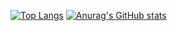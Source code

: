 [![Top Langs](https://github-readme-stats.vercel.app/api/top-langs/?username=siryul)](https://github.com/anuraghazra/github-readme-stats)
[![Anurag's GitHub stats](https://github-readme-stats.vercel.app/api?username=siryul)](https://github.com/anuraghazra/github-readme-stats)
